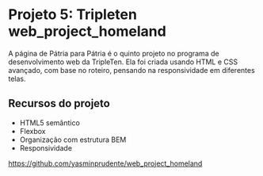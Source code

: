 # Projeto 5: Tripleten web_project_homeland

A página de Pátria para Pátria é o quinto projeto no programa de desenvolvimento web da TripleTen. Ela foi criada usando HTML e CSS avançado, com base no roteiro, pensando na responsividade em diferentes telas.

## Recursos do projeto

- HTML5 semântico
- Flexbox
- Organização com estrutura BEM
- Responsividade

https://github.com/yasminprudente/web_project_homeland
